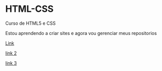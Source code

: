 # HTML-CSS
 Curso de HTML5 e CSS

 Estou aprendendo a criar sites e agora vou gerenciar meus repositorios

<a href="Exercicios/EX 027/mq002/index.html">Link</a>

<a href="Exercicios/EX 027/mq005/index.html">link 2 </a>

<a href="Projetos/menuburguer.html">link 3</a>